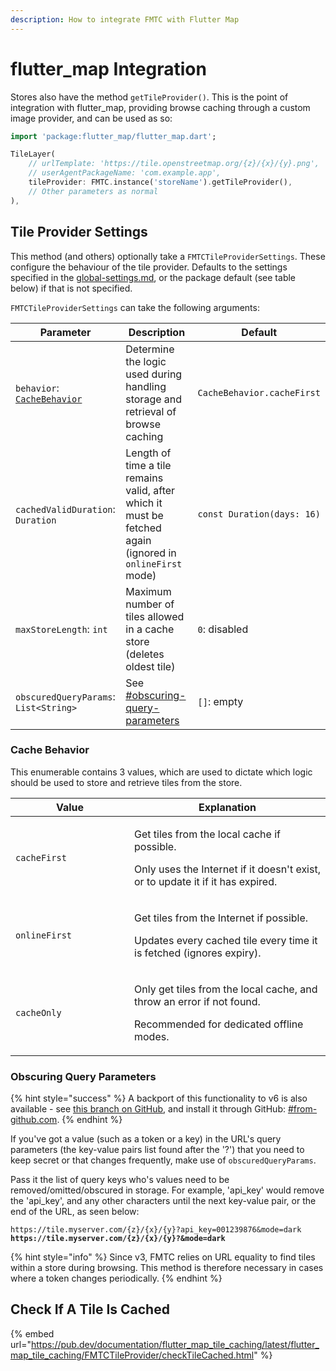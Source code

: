 ```yaml
---
description: How to integrate FMTC with Flutter Map
---
```


# flutter\_map Integration

Stores also have the method `getTileProvider()`. This is the point of integration with flutter\_map, providing browse caching through a custom image provider, and can be used as so:

```dart
import 'package:flutter_map/flutter_map.dart';

TileLayer(
    // urlTemplate: 'https://tile.openstreetmap.org/{z}/{x}/{y}.png',
    // userAgentPackageName: 'com.example.app',
    tileProvider: FMTC.instance('storeName').getTileProvider(),
    // Other parameters as normal
),
```

## Tile Provider Settings

This method (and others) optionally take a `FMTCTileProviderSettings`. These configure the behaviour of the tile provider. Defaults to the settings specified in the [global-settings.md](global-settings.md "mention"), or the package default (see table below) if that is not specified.

`FMTCTileProviderSettings` can take the following arguments:

<table data-card-size="large" data-view="cards"><thead><tr><th>Parameter</th><th>Description</th><th>Default</th></tr></thead><tbody><tr><td><code>behavior</code>: <a href="integration.md#cache-behavior"><code>CacheBehavior</code></a></td><td>Determine the logic used during handling storage and retrieval of browse caching</td><td><code>CacheBehavior.cacheFirst</code></td></tr><tr><td><code>cachedValidDuration</code>: <code>Duration</code></td><td>Length of time a tile remains valid, after which it must be fetched again (ignored in <code>onlineFirst</code> mode)</td><td><code>const Duration(days: 16)</code></td></tr><tr><td><code>maxStoreLength</code>: <code>int</code></td><td>Maximum number of tiles allowed in a cache store (deletes oldest tile)</td><td><code>0</code>: disabled</td></tr><tr><td><code>obscuredQueryParams</code>: <code>List&#x3C;String></code></td><td>See <a data-mention href="integration.md#obscuring-query-parameters">#obscuring-query-parameters</a></td><td><code>[]</code>: empty</td></tr></tbody></table>

### Cache Behavior

This enumerable contains 3 values, which are used to dictate which logic should be used to store and retrieve tiles from the store.

<table><thead><tr><th width="174">Value</th><th>Explanation</th></tr></thead><tbody><tr><td><code>cacheFirst</code></td><td><p>Get tiles from the local cache if possible.</p><p>Only uses the Internet if it doesn't exist, or to update it if it has expired.</p></td></tr><tr><td><code>onlineFirst</code></td><td><p>Get tiles from the Internet if possible.</p><p>Updates every cached tile every time it is fetched (ignores expiry).</p></td></tr><tr><td><code>cacheOnly</code></td><td><p>Only get tiles from the local cache, and throw an error if not found.</p><p>Recommended for dedicated offline modes.</p></td></tr></tbody></table>

### Obscuring Query Parameters

{% hint style="success" %}
A backport of this functionality to v6 is also available - see [this branch on GitHub](https://github.com/JaffaKetchup/flutter\_map\_tile\_caching/tree/v6-backporting), and install it through GitHub: [#from-github.com](../get-started/installation.md#from-github.com "mention").
{% endhint %}

If you've got a value (such as a token or a key) in the URL's query parameters (the key-value pairs list found after the '?') that you need to keep secret or that changes frequently, make use of `obscuredQueryParams`.

Pass it the list of query keys who's values need to be removed/omitted/obscured in storage. For example, 'api\_key' would remove the 'api\_key', and any other characters until the next key-value pair, or the end of the URL, as seen below:

<pre><code>https://tile.myserver.com/{z}/{x}/{y}?api_key=001239876&#x26;mode=dark
<strong>https://tile.myserver.com/{z}/{x}/{y}?&#x26;mode=dark
</strong></code></pre>

{% hint style="info" %}
Since v3, FMTC relies on URL equality to find tiles within a store during browsing. This method is therefore necessary in cases where a token changes periodically.
{% endhint %}

## Check If A Tile Is Cached

{% embed url="https://pub.dev/documentation/flutter_map_tile_caching/latest/flutter_map_tile_caching/FMTCTileProvider/checkTileCached.html" %}
